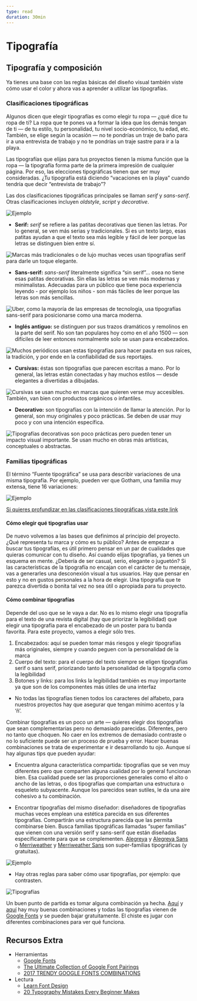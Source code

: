 ```yaml
---
type: read
duration: 30min
---
```


# Tipografía

## Tipografía y composición

Ya tienes una base con las reglas básicas del diseño visual también viste cómo
usar el color y ahora vas a aprender a utilizar las tipografías.

### Clasificaciones tipográficas

Algunos dicen que elegir tipografías es como elegir tu ropa — ¿qué dice tu ropa
de ti? La ropa que te pones va a formar la idea que los demás tengan de ti — de
tu estilo, tu personalidad, tu nivel socio-económico, tu edad, etc. También, se
elige según la ocasión — no te pondrías un traje de baño para ir a una
entrevista de trabajo y no te pondrías un traje sastre para ir a la playa.

Las tipografías que elijas para tus proyectos tienen la misma función que la
ropa — la tipografía forma parte de la primera impresión de cualquier página.
Por eso, las elecciones tipográficas tienen que ser muy consideradas. ¿Tu
tipografía está diciendo “vacaciones en la playa” cuando tendría que decir
“entrevista de trabajo”?

Las dos clasificaciones tipográficas principales se llaman
_serif_ y _sans-serif_. Otras clasificaciones incluyen _oldstyle_, _script_ y
_decorative_.

![Ejemplo](https://lh4.googleusercontent.com/7bB_CEYhhThwZ340hWD0Y-9Fqc2ZHjtdM6gZXEj3NQ31bW8XvK2knhjIRkOFGT2EoZdMFYDJX4vS0LYoBZxUepKDThHrvEG-Ky9U3bF0Y33RhaULLQBIBXjrF4noljnVXkiW1uqzgTk)

- **Serif:** _serif_ se refiere a las patitas decorativas que tienen las letras.
  Por lo general, se ven más serias y tradicionales. Si es un texto largo, esas
  patitas ayudan a que el texto sea más legible y fácil de leer porque las letras
  se distinguen bien entre sí.

![Marcas más tradicionales o de lujo muchas veces usan tipografías serif para
darle un toque elegante.](https://lh6.googleusercontent.com/tKuboloGErNhtiLSZhDOrfxPj_8QS4WNVOlrwzZgWEt3ZfW6pFe2vsakC0MZFfcsiXi4w4wn8yA6bQIj0jRKpfRCJuF6vppxdibWW3DIs3C89oStpP208laeRSK61wXN393RVSgkoEM)

- **Sans-serif:** _sans-serif_ literalmente significa “sin serif”… osea no
  tiene esas patitas decorativas. Sin ellas las letras se ven más modernas y
  minimalistas. Adecuadas para un público que tiene poca experiencia leyendo - por
  ejemplo los niños - son más fáciles de leer porque las letras son más sencillas.

![Uber, como la mayoría de las empresas de tecnología, usa tipografías
sans-serif para posicionarse como una marca moderna. ](https://lh4.googleusercontent.com/n8ciNTf_To3PqRGT8JbCWInEusS-DazNTK6r9xI-gYz-CEt0FTYQRY3Lmqz-2yXcPg4OTCzL5IlUl9OnidCqjkl98EMNWp0-JkdwLFDpDRjJe0K7OiLY-z5VJ-J3FoRQ31E9B0mJgwE)

- **Inglés antiguo:** se distinguen por sus trazos dramáticos y remolinos en la
  parte del serif. No son tan populares hoy como en el año 1500 — son difíciles de
  leer entonces normalmente solo se usan para encabezados.

![Muchos periódicos usan estas tipografías para hacer pauta en sus raíces, la
tradición, y por ende en la confiabilidad de sus reportajes.](https://lh6.googleusercontent.com/PpuhyIBf8TpdHwANL3zvwsaNmEp-skD3bRUCa8YaUfgwY2i5g5-crc4LCOmT_uwopWdglBATIqonxJ639L1BMeGPXAythab1-XdcwjXstZzzPd5ESKBoTKM1ImU9d1yBjPjGY2V3o6A)

- **Cursivas:** éstas son tipografías que parecen escritas a mano. Por lo
  general, las letras están conectadas y hay muchos estilos — desde elegantes a
  divertidas a dibujadas.

![Cursivas se usan mucho en marcas que quieren verse muy accesibles. También,
van bien con productos orgánicos o infantiles. ](https://lh4.googleusercontent.com/nP5Racuxs9Ya90s1-kNbw5ssGWf0Gvwwrmn-o6wsVUj3XPFdNNA8oM3mT1qehKyetMk1_zShNC4qFjigtUFmS673U-fxTdtseO2xvL9kAiPGsjWaPPOlCPjnkEHCowZIOWL0hyCrRgk)

- **Decorativo:** son tipografías con la intención de llamar la atención. Por
  lo general, son muy originales y poco prácticas. Se deben de usar muy poco y con
  una intención específica.

![Tipografías decorativas son poco prácticas pero pueden tener un impacto visual
importante. Se usan mucho en obras más artísticas, conceptuales o abstractas.](https://lh3.googleusercontent.com/xVoVMag_OIb-rm6XV5s9Gx4lfT92p3LXExQzIDaXPW0PqM3jYKoHnAruC8m6emAcGuaXzm-8klCne46X-ZyZaz5_1gvwBYKsFiTW2ig7VOZtdp_el2UatSXkzgk7WRQlIHeRyjgLDoE)

### Familias tipográficas

El término “Fuente tipográfica” se usa para describir variaciones de una misma
tipografía. Por ejemplo, pueden ver que Gotham, una familia muy extensa, tiene
16 variaciones:

![Ejemplo](https://lh4.googleusercontent.com/YIuIVacgi6-NHfdgyLyyI9nmui1wPY1X0ZpOuZf6dpJDPxQREdEkGEqPBQxjKX3FhyHhd3cAxTZs7OgbhI7n5n9QNYN-haWrBBBnf9EFRt-N21hhwgRzpezdVboN52pqLgVB2a0wL38)

[Si quieres profundizar en las clasificaciones tipográficas vista este link](https://tiposformales.com/2010/09/04/clasificacion-tipografica/)

#### Cómo elegir qué tipografías usar

De nuevo volvemos a las bases que definimos al principio del proyecto. ¿Qué
representa tu marca y cómo es tu público? Antes de empezar a buscar tus
tipografías, es útil primero pensar en un par de cualidades que quieras
comunicar con tu diseño. Así cuando elijas tipografías, ya tienes un esquema en
mente. ¿Debería de ser casual, serio, elegante o juguetón? Si las
características de la tipografía no encajan con el carácter de tu mensaje, vas a
generarles una desconexión visual a tus usuarios. Hay que pensar en esto y no en
gustos personales a la hora de elegir. Una tipografía que te parezca divertida o
bonita tal vez no sea útil o apropiada para tu proyecto.

#### Cómo combinar tipografías

Depende del uso que se le vaya a dar. No es lo mismo elegir una tipografía para
el texto de una revista digital (hay que priorizar la legibilidad) que elegir
una tipografía para el encabezado de un poster para tu banda favorita. Para este
proyecto, vamos a elegir sólo tres.

1. Encabezados: aquí se pueden tomar más riesgos y elegir tipografías más
   originales, siempre y cuando peguen con la personalidad de la marca
2. Cuerpo del texto: para el cuerpo del texto siempre se eligen tipografías
   serif o sans serif, priorizando tanto la personalidad de la tipografía como
   la legibilidad
3. Botones y links: para los links la legibilidad también es muy importante ya
   que son de los componentes más útiles de una interfaz

- No todas las tipografías tienen todos los caracteres del alfabeto, para
  nuestros proyectos hay que asegurar que tengan mínimo acentos y la ‘ñ’.

Combinar tipografías es un poco un arte — quieres elegir dos tipografías que
sean complementarias pero no demasiado parecidas. Diferentes, pero no tanto que
choquen. No caer en los extremos de demasiado contraste o no lo suficiente puede
ser un proceso de prueba y error. Hacer buenas combinaciones se trata de
experimentar e ir desarrollando tu ojo. Aunque sí hay algunas tips que pueden
ayudar:

- Encuentra alguna característica compartida: tipografías que se ven muy
  diferentes pero que comparten alguna cualidad por lo general funcionan bien.
  Esa cualidad puede ser las proporciones generales como el alto o ancho de las
  letras, o dos tipografías que compartan una estructura o esqueleto subyacente.
  Aunque los parecidos sean sutiles, le da una aire cohesivo a tu combinación.

- Encontrar tipografías del mismo diseñador: diseñadores de tipografías muchas
  veces emplean una estética parecida en sus diferentes tipografías. Compartirán
  una estructura parecida que las permita combinarse bien. Busca familias
  tipográficas llamadas “super familias” que vienen con una versión serif y
  sans-serif que están diseñadas específicamente para que se complementen.
  [Alegreya](https://fonts.google.com/specimen/Alegreya) y [Alegreya Sans](https://fonts.google.com/specimen/Alegreya+Sans)
  o [Merriweather](https://fonts.google.com/specimen/Merriweather) y
  [Merriweather Sans](https://fonts.google.com/specimen/Merriweather+Sans)
  son super-familias tipográficas (y gratuitas).

![Ejemplo](https://lh4.googleusercontent.com/FiJeJZ7iWQ9ciGQlzYzvNqQz8aDLq3wruNW2UAG4ur7I8Jc8F81rG8oEJVwqFcBTTZOVm_2FrP9IGc-f46v1Vi-ROG60gpysRfc4ItnlVNF_tlXOszcJnHQEtEB23IQ72SPyrcaLvBw)

- Hay otras reglas para saber cómo usar tipografías, por ejemplo: que
  contrasten.

![Tipografías](https://image.ibb.co/ejT1t8/tipo.png)

Un buen punto de partida es tomar alguna combinación ya hecha. [Aquí](https://www.reliablepsd.com/ultimate-google-font-pairings/)
y [aquí](http://fonts.greatsimple.io/eczar-worksans/) hay muy buenas combinaciones
y todas las tipografías vienen de [Google Fonts](http://fonts.google.com/)
y se pueden bajar gratuitamente. El chiste es jugar con diferentes combinaciones
para ver qué funciona.

## Recursos Extra

- Herramientas
  * [Google Fonts](http://fonts.google.com/)
  * [The Ultimate Collection of Google Font Pairings](https://www.reliablepsd.com/ultimate-google-font-pairings/)
  * [2017 TRENDY GOOGLE FONTS COMBINATIONS](http://fonts.greatsimple.io/)
- Lectura
  * [Learn Font Design](https://www.canva.com/learn/font-design/)
  * [20 Typography Mistakes Every Beginner Makes](https://www.canva.com/learn/typography-mistakes/)
